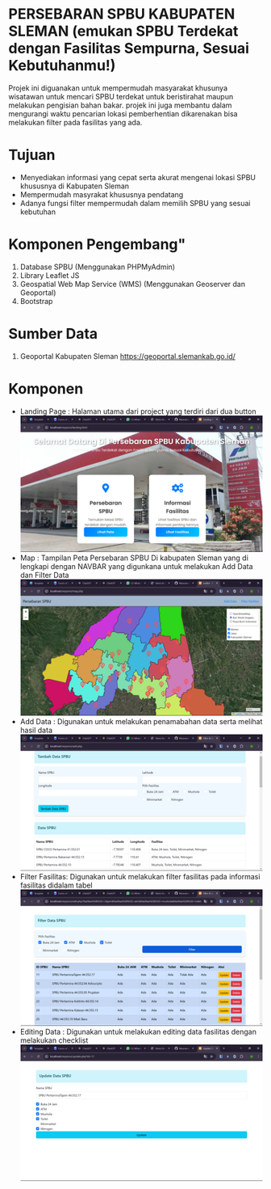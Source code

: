 # PERSEBARAN SPBU KABUPATEN SLEMAN (emukan SPBU Terdekat dengan Fasilitas Sempurna, Sesuai Kebutuhanmu!)

Projek ini diguanakan untuk mempermudah masyarakat khusunya wisatawan untuk mencari SPBU terdekat untuk beristirahat maupun melakukan pengisian bahan bakar. projek ini juga membantu dalam mengurangi waktu pencarian lokasi pemberhentian dikarenakan bisa melakukan filter pada fasilitas yang ada.

# Tujuan

- Menyediakan informasi yang cepat serta akurat mengenai lokasi SPBU khususnya di Kabupaten Sleman
- Mempermudah masyrakat khususnya pendatang
- Adanya fungsi filter mempermudah dalam memilih SPBU yang sesuai kebutuhan

# Komponen Pengembang"

1. Database SPBU (Menggunakan PHPMyAdmin)
2. Library Leaflet JS
3. Geospatial Web Map Service (WMS) (Menggunakan Geoserver dan Geoportal)
4. Bootstrap

# Sumber Data

1. Geoportal Kabupaten Sleman https://geoportal.slemankab.go.id/

# Komponen

- Landing Page : Halaman utama dari project yang terdiri dari dua button
  ![Landing Page](\image\image.png)
- Map : Tampilan Peta Persebaran SPBU Di kabupaten Sleman yang di lengkapi dengan NAVBAR yang digunkana untuk melakukan Add Data dan Filter Data
  ![Map](\image\image-1.png)
- Add Data : Digunakan untuk melakukan penamabahan data serta melihat hasil data
  ![Add Data](\image\image-2.png)
- Filter Fasilitas: Digunakan untuk melakukan filter fasilitas pada informasi fasilitas didalam tabel
  ![Filter Data](\image\image-3.png)
- Editing Data : Digunakan untuk melakukan editing data fasilitas dengan melakukan checklist
  ![Editing Data](\image\image-4.png)
